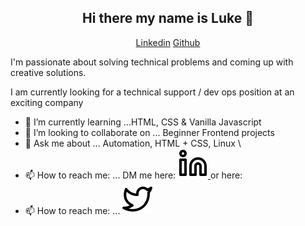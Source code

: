 <h2 align="center">Hi there my name is Luke 👋</h2>   
<p align="center"> 
 <a href="https://www.linkedin.com/in/lukehowsam/">Linkedin</a> 
 <a href="https://github.com/luke-h1/">Github</a> 
</p> 

I'm passionate about solving technical problems and coming up with creative solutions. 

 

I am currently looking for a technical support / dev ops position at an exciting company   


<!--- - 🔭 I’m currently working on ... []() --> 
- 🌱 I’m currently learning ...HTML, CSS & Vanilla Javascript 
- 👯 I’m looking to collaborate on ... Beginner Frontend projects 
- 💬 Ask me about ... Automation, HTML + CSS, Linux  \
- 📫 How to reach me: ... DM me here: <a href="https://www.linkedin.com/in/lukehowsam/">![linkedin](/linkedin.svg)
</a> or here: 
- 📫 How to reach me: ... <a href="https://twitter.com/LukeH_1999">![twitter](/twitter.svg)
</a>




